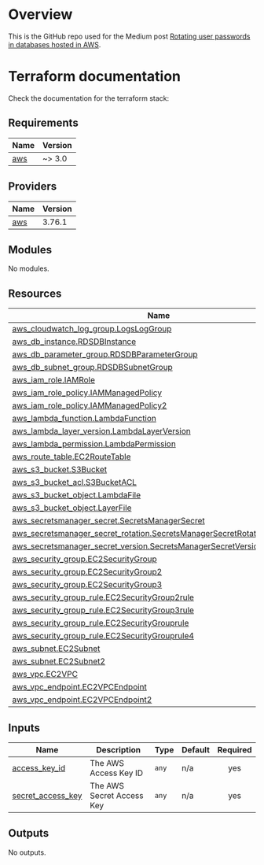 # Overview

This is the GitHub repo used for the Medium post [Rotating user passwords in databases hosted in AWS](https://medium.com/globalwork-data-driven-world/rotating-user-passwords-in-databases-hosted-in-aws-cda6f7e9c40e).

# Terraform documentation

Check the documentation for the terraform stack:

<!-- BEGINNING OF PRE-COMMIT-TERRAFORM DOCS HOOK -->
## Requirements

| Name | Version |
|------|---------|
| <a name="requirement_aws"></a> [aws](#requirement\_aws) | ~> 3.0 |

## Providers

| Name | Version |
|------|---------|
| <a name="provider_aws"></a> [aws](#provider\_aws) | 3.76.1 |

## Modules

No modules.

## Resources

| Name | Type |
|------|------|
| [aws_cloudwatch_log_group.LogsLogGroup](https://registry.terraform.io/providers/hashicorp/aws/latest/docs/resources/cloudwatch_log_group) | resource |
| [aws_db_instance.RDSDBInstance](https://registry.terraform.io/providers/hashicorp/aws/latest/docs/resources/db_instance) | resource |
| [aws_db_parameter_group.RDSDBParameterGroup](https://registry.terraform.io/providers/hashicorp/aws/latest/docs/resources/db_parameter_group) | resource |
| [aws_db_subnet_group.RDSDBSubnetGroup](https://registry.terraform.io/providers/hashicorp/aws/latest/docs/resources/db_subnet_group) | resource |
| [aws_iam_role.IAMRole](https://registry.terraform.io/providers/hashicorp/aws/latest/docs/resources/iam_role) | resource |
| [aws_iam_role_policy.IAMManagedPolicy](https://registry.terraform.io/providers/hashicorp/aws/latest/docs/resources/iam_role_policy) | resource |
| [aws_iam_role_policy.IAMManagedPolicy2](https://registry.terraform.io/providers/hashicorp/aws/latest/docs/resources/iam_role_policy) | resource |
| [aws_lambda_function.LambdaFunction](https://registry.terraform.io/providers/hashicorp/aws/latest/docs/resources/lambda_function) | resource |
| [aws_lambda_layer_version.LambdaLayerVersion](https://registry.terraform.io/providers/hashicorp/aws/latest/docs/resources/lambda_layer_version) | resource |
| [aws_lambda_permission.LambdaPermission](https://registry.terraform.io/providers/hashicorp/aws/latest/docs/resources/lambda_permission) | resource |
| [aws_route_table.EC2RouteTable](https://registry.terraform.io/providers/hashicorp/aws/latest/docs/resources/route_table) | resource |
| [aws_s3_bucket.S3Bucket](https://registry.terraform.io/providers/hashicorp/aws/latest/docs/resources/s3_bucket) | resource |
| [aws_s3_bucket_acl.S3BucketACL](https://registry.terraform.io/providers/hashicorp/aws/latest/docs/resources/s3_bucket_acl) | resource |
| [aws_s3_bucket_object.LambdaFile](https://registry.terraform.io/providers/hashicorp/aws/latest/docs/resources/s3_bucket_object) | resource |
| [aws_s3_bucket_object.LayerFile](https://registry.terraform.io/providers/hashicorp/aws/latest/docs/resources/s3_bucket_object) | resource |
| [aws_secretsmanager_secret.SecretsManagerSecret](https://registry.terraform.io/providers/hashicorp/aws/latest/docs/resources/secretsmanager_secret) | resource |
| [aws_secretsmanager_secret_rotation.SecretsManagerSecretRotationScheduler](https://registry.terraform.io/providers/hashicorp/aws/latest/docs/resources/secretsmanager_secret_rotation) | resource |
| [aws_secretsmanager_secret_version.SecretsManagerSecretVersion](https://registry.terraform.io/providers/hashicorp/aws/latest/docs/resources/secretsmanager_secret_version) | resource |
| [aws_security_group.EC2SecurityGroup](https://registry.terraform.io/providers/hashicorp/aws/latest/docs/resources/security_group) | resource |
| [aws_security_group.EC2SecurityGroup2](https://registry.terraform.io/providers/hashicorp/aws/latest/docs/resources/security_group) | resource |
| [aws_security_group.EC2SecurityGroup3](https://registry.terraform.io/providers/hashicorp/aws/latest/docs/resources/security_group) | resource |
| [aws_security_group_rule.EC2SecurityGroup2rule](https://registry.terraform.io/providers/hashicorp/aws/latest/docs/resources/security_group_rule) | resource |
| [aws_security_group_rule.EC2SecurityGroup3rule](https://registry.terraform.io/providers/hashicorp/aws/latest/docs/resources/security_group_rule) | resource |
| [aws_security_group_rule.EC2SecurityGrouprule](https://registry.terraform.io/providers/hashicorp/aws/latest/docs/resources/security_group_rule) | resource |
| [aws_security_group_rule.EC2SecurityGrouprule4](https://registry.terraform.io/providers/hashicorp/aws/latest/docs/resources/security_group_rule) | resource |
| [aws_subnet.EC2Subnet](https://registry.terraform.io/providers/hashicorp/aws/latest/docs/resources/subnet) | resource |
| [aws_subnet.EC2Subnet2](https://registry.terraform.io/providers/hashicorp/aws/latest/docs/resources/subnet) | resource |
| [aws_vpc.EC2VPC](https://registry.terraform.io/providers/hashicorp/aws/latest/docs/resources/vpc) | resource |
| [aws_vpc_endpoint.EC2VPCEndpoint](https://registry.terraform.io/providers/hashicorp/aws/latest/docs/resources/vpc_endpoint) | resource |
| [aws_vpc_endpoint.EC2VPCEndpoint2](https://registry.terraform.io/providers/hashicorp/aws/latest/docs/resources/vpc_endpoint) | resource |

## Inputs

| Name | Description | Type | Default | Required |
|------|-------------|------|---------|:--------:|
| <a name="input_access_key_id"></a> [access\_key\_id](#input\_access\_key\_id) | The AWS Access Key ID | `any` | n/a | yes |
| <a name="input_secret_access_key"></a> [secret\_access\_key](#input\_secret\_access\_key) | The AWS Secret Access Key | `any` | n/a | yes |

## Outputs

No outputs.
<!-- END OF PRE-COMMIT-TERRAFORM DOCS HOOK --
